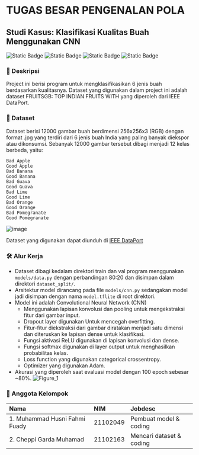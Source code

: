 # TUGAS BESAR PENGENALAN POLA

## Studi Kasus: Klasifikasi Kualitas Buah Menggunakan CNN

![Static Badge](https://img.shields.io/badge/windows-11-0078D4?logo=windows11&logoColor=0078D4)
![Static Badge](https://img.shields.io/badge/anaconda-23.7.4-44A833?logo=anaconda&logoColor=44A833)
![Static Badge](https://img.shields.io/badge/python-3.10.14-3776AB?logo=python&logoColor=3776AB)
![Static Badge](https://img.shields.io/badge/tensorflow-2.10.1-orange?logo=tensorflow&logoColor=orange)

### 📖 Deskripsi

Project ini berisi program untuk mengklasifikasikan 6 jenis buah berdasarkan kualitasnya. Dataset yang digunakan dalam project ini adalah dataset FRUITSGB: TOP INDIAN FRUITS WITH yang diperoleh dari IEEE DataPort.

### 💾 Dataset

Dataset berisi 12000 gambar buah berdimensi 256x256x3 (RGB) dengan format .jpg yang terdiri dari 6 jenis buah India yang paling banyak diekspor atau dikonsumsi.
Sebanyak 12000 gambar tersebut dibagi menjadi 12 kelas berbeda, yaitu:

    Bad Apple
    Good Apple
    Bad Banana
    Good Banana
    Bad Guava
    Good Guava
    Bad Lime
    Good Lime
    Bad Orange
    Good Orange
    Bad Pomegranate
    Good Pomegranate

![image](https://github.com/fahmifuady/pattern-recognition/assets/60414175/728b3066-d89c-45ef-b4de-8083eebccb49)

Dataset yang digunakan dapat diunduh di [IEEE DataPort](https://ieee-dataport.org/open-access/fruitsgb-top-indian-fruits-quality)

### 🛠️ Alur Kerja

- Dataset dibagi kedalam direktori train dan val program menggunakan `models/data.py` dengan perbandingan 80:20 dan disimpan dalam direktori `dataset_split/`.
- Arsitektur model dirancang pada file `models/cnn.py` sedangakan model jadi disimpan dengan nama `model.tflite` di root direktori.
- Model ini adalah Convolutional Neural Network (CNN)
  - Menggunakan lapisan konvolusi dan pooling untuk mengekstraksi fitur dari gambar input.
  - Dropout layer digunakan Untuk mencegah overfitting.
  - Fitur-fitur diekstraksi dari gambar diratakan menjadi satu dimensi dan diteruskan ke lapisan dense untuk klasifikasi.
  - Fungsi aktivasi ReLU digunakan di lapisan konvolusi dan dense.
  - Fungsi softmax digunakan di layer output untuk menghasilkan probabilitas kelas.
  - Loss function yang digunakan categorical crossentropy.
  - Optimizer yang digunakan Adam.
- Akurasi yang diperoleh saat evaluasi model dengan 100 epoch sebesar ~80%.
  ![Figure_1](https://github.com/fahmifuady/pattern-recognition/assets/60414175/7a636cd0-4a6a-4ae4-a347-ba6cacbf305e)

### 🚀 Anggota Kelompok

| Nama                          | NIM      | Jobdesc                  |
| :---------------------------- | :------- | :----------------------- |
| 1. Muhammad Husni Fahmi Fuady | 21102049 | Pembuat model & coding   |
| 2. Cheppi Garda Muhamad       | 21102163 | Mencari dataset & coding |
